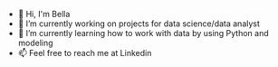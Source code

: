 - 👋 Hi, I'm Bella
- 🔭 I’m currently working on projects for data science/data analyst
- 🌱 I’m currently learning how to work with data by using Python and modeling
- 📫 Feel free to reach me at Linkedin
